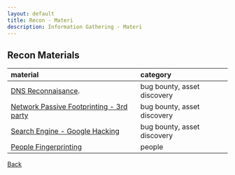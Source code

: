 ```yaml
---
layout: default
title: Recon - Materi
description: Information Gathering - Materi
---
```


## Recon Materials

| material                                                         | category                     |
|:-----------------------------------------------------------------|:-----------------------------|
| [DNS Reconnaisance](./recon/dns.html).                           | bug bounty, asset discovery  |
| [Network Passive Footprinting - 3rd party](./passive.html)       | bug bounty, asset discovery  |
| [Search Engine - Google Hacking](./google_hacking.html)          | bug bounty, asset discovery  |
| [People Fingerprinting](./people.html)                           | people                       |


[Back](./)
